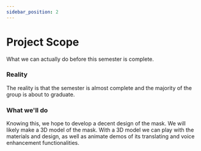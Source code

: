 ```yaml
---
sidebar_position: 2
---
```


# Project Scope

What we can actually do before this semester is complete.

### Reality

The reality is that the semester is almost complete and the majority of the group is about to graduate. 

### What we'll do

Knowing this, we hope to develop a decent design of the mask.
We will likely make a 3D model of the mask. With a 3D model we can play with the materials and design, as well as animate demos of its translating and voice enhancement functionalities. 



